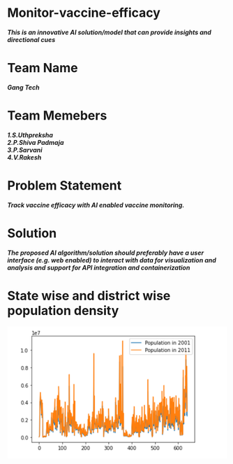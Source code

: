 # Monitor-vaccine-efficacy

***This is an innovative AI solution/model that can
provide insights and directional cues***

# Team Name

***Gang Tech***

# Team Memebers

  ***1.S.Uthpreksha***<br>
  ***2.P.Shiva Padmaja***<br>
  ***3.P.Sarvani***<br>
  ***4.V.Rakesh***<br>

# Problem Statement

***Track vaccine efficacy with AI enabled vaccine monitoring.***

# Solution

***The proposed AI algorithm/solution
should preferably have a user interface (e.g. web
enabled) to interact with data for visualization and
analysis and support for API integration and
containerization***

# State wise and district wise population density

![Happy Christmas](img2.png)
